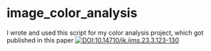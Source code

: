 # image_color_analysis
I wrote and used this script for my color analysis project, which got published in this paper 
[![DOI:10.14710/ik.ijms.23.3.123-130](http://img.shields.io/badge/DOI-10.14710/ik.ijms.23.3.123-130-B31B1B.svg)](https://doi.org/10.14710/ik.ijms.23.3.123-130)

